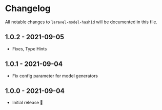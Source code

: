 # Changelog

All notable changes to `laravel-model-hashid` will be documented in this file.

## 1.0.2 - 2021-09-05
- Fixes, Type Hints

## 1.0.1 - 2021-09-04
- Fix config parameter for model generators

## 1.0.0 - 2021-09-04
- Initial release 🎉
